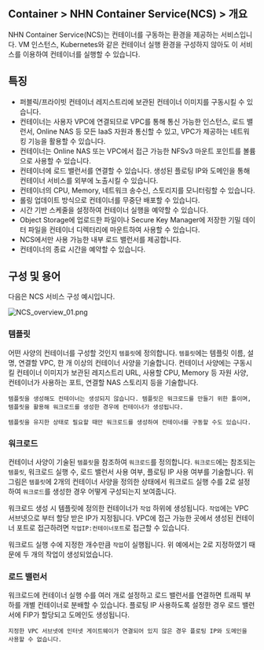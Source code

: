 ## Container > NHN Container Service(NCS) > 개요

NHN Container Service(NCS)는 컨테이너를 구동하는 환경을 제공하는 서비스입니다.
VM 인스턴스, Kubernetes와 같은 컨테이너 실행 환경을 구성하지 않아도 이 서비스를 이용하여 컨테이너를 실행할 수 있습니다.

## 특징

* 퍼블릭/프라이빗 컨테이너 레지스트리에 보관된 컨테이너 이미지를 구동시킬 수 있습니다.
* 컨테이너는 사용자 VPC에 연결되므로 VPC를 통해 통신 가능한 인스턴스, 로드 밸런서, Online NAS 등 모든 IaaS 자원과 통신할 수 있고, VPC가 제공하는 네트워킹 기능을 활용할 수 있습니다.
* 컨테이너는 Online NAS 또는 VPC에서 접근 가능한 NFSv3 마운트 포인트를 볼륨으로 사용할 수 있습니다.
* 컨테이너에 로드 밸런서를 연결할 수 있습니다. 생성된 플로팅 IP와 도메인을 통해 컨테이너 서비스를 외부에 노출시킬 수 있습니다.
* 컨테이너의 CPU, Memory, 네트워크 송수신, 스토리지를 모니터링할 수 있습니다.
* 롤링 업데이트 방식으로 컨테이너를 무중단 배포할 수 있습니다.
* 시간 기반 스케줄을 설정하여 컨테이너 실행을 예약할 수 있습니다.
* Object Storage에 업로드한 파일이나 Secure Key Manager에 저장한 기밀 데이터 파일을 컨테이너 디렉터리에 마운트하여 사용할 수 있습니다.
* NCS에서만 사용 가능한 내부 로드 밸런서를 제공합니다.
* 컨테이너의 종료 시간을 예약할 수 있습니다.

## 구성 및 용어

다음은 NCS 서비스 구성 예시입니다.

![NCS_overview_01.png](https://static.toastoven.net/prod_ncs/20221222/D-NCS_overview_01.png)

### 템플릿

어떤 사양의 컨테이너를 구성할 것인지 `템플릿`에 정의합니다.
`템플릿`에는 템플릿 이름, 설명, 연결할 VPC, 한 개 이상의 컨테이너 사양을 기술합니다.
컨테이너 사양에는 구동시킬 컨테이너 이미지가 보관된 레지스트리 URL, 사용할 CPU, Memory 등 자원 사양, 컨테이너가 사용하는 포트, 연결할 NAS 스토리지 등을 기술합니다.

```
템플릿을 생성해도 컨테이너는 생성되지 않습니다. 템플릿은 워크로드를 만들기 위한 틀이며, 템플릿을 활용해 워크로드를 생성한 경우에 컨테이너가 생성됩니다.

템플릿을 유지한 상태로 필요할 때만 워크로드를 생성하여 컨테이너를 구동할 수도 있습니다.
```

### 워크로드

컨테이너 사양이 기술된 `템플릿`을 참조하여 `워크로드`를 정의합니다.
`워크로드`에는 참조되는 `템플릿`, 워크로드 실행 수, 로드 밸런서 사용 여부, 플로팅 IP 사용 여부를 기술합니다.
위 그림은 `템플릿`에 2개의 컨테이너 사양을 정의한 상태에서 워크로드 실행 수를 2로 설정하여 `워크로드`를 생성한 경우 어떻게 구성되는지 보여줍니다.

워크로드 생성 시 템플릿에 정의한 컨테이너가 `작업` 하위에 생성됩니다.
`작업`에는 VPC 서브넷으로 부터 할당 받은 IP가 지정됩니다.
VPC에 접근 가능한 곳에서 생성된 컨테이너 포트로 접근하려면 `작업IP:컨테이너포트`로 접근할 수 있습니다.

워크로드 실행 수에 지정한 개수만큼 `작업`이 실행됩니다. 위 예에서는 2로 지정하였기 때문에 두 개의 작업이 생성되었습니다.

### 로드 밸런서

워크로드에 컨테이너 실행 수를 여러 개로 설정하고 로드 밸런서를 연결하면 트래픽 부하를 개별 컨테이너로 분배할 수 있습니다.
플로팅 IP 사용하도록 설정한 경우 로드 밸런서에 FIP가 할당되고 도메인도 생성됩니다.

```
지정한 VPC 서브넷에 인터넷 게이트웨이가 연결되어 있지 않은 경우 플로팅 IP와 도메인을 사용할 수 없습니다.
```
